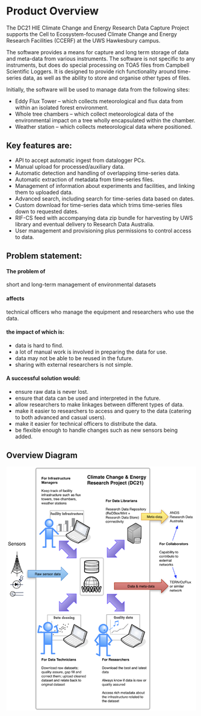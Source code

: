 # Product Overview

The DC21 HIE Climate Change and Energy Research Data Capture Project supports the Cell to Ecosystem-focused Climate Change and Energy Research Facilities (CCERF) at the UWS Hawkesbury campus.

The software provides a means for capture and long term storage of data and meta-data from various instruments. The software is not specific to any instruments, but does do special processing on TOA5 files from Campbell Scientific Loggers. It is designed to provide rich functionality around time-series data, as well as the ability to store and organise other types of files.

Initially, the software will be used to manage data from the following sites:
- Eddy Flux Tower – which collects meteorological and flux data from within an isolated forest environment.
- Whole tree chambers – which collect meteorological data of the environmental impact on a tree wholly encapsulated within the chamber.
- Weather station – which collects meteorological data where positioned.

## Key features are:
- API to accept automatic ingest from datalogger PCs.
- Manual upload for processed/auxiliary data.
- Automatic detection and handling of overlapping time-series data.
- Automatic extraction of metadata from time-series files.
- Management of information about experiments and facilities, and linking them to uploaded data.
- Advanced search, including search for time-series data based on dates.
- Custom download for time-series data which trims time-series files down to requested dates.
- RIF-CS feed with accompanying data zip bundle for harvesting by UWS library and eventual delivery to Research Data Australia.
- User management and provisioning plus permissions to control access to data.

## Problem statement:

#### The problem of
short and long-term management of environmental datasets

#### affects
technical officers who manage the equipment and researchers who use the data.

#### the impact of which is:
- data is hard to find.
- a lot of manual work is involved in preparing the data for use.
- data may not be able to be reused in the future.
- sharing with external researchers is not simple.

#### A successful solution would:
- ensure raw data is never lost.
- ensure that data can be used and interpreted in the future.
- allow researchers to make linkages between different types of data.
- make it easier to researchers to access and query to the data (catering to both advanced and casual users).
- make it easier for technical officers to distribute the data.
- be flexible enough to handle changes such as new sensors being added.

## Overview Diagram
![Overview Diagram](files/overview-diagram.png)
